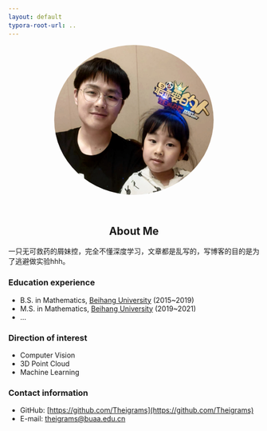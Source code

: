 ```yaml
---
layout: default
typora-root-url: ..
---
```



<center>
<div style="width:320px; height:300px; border-radius:50%; overflow:hidden;">
<img src="assets/images/We.jpeg" width="320" height="300" />
</div>
</center>
<p>&nbsp;</p>


<center>
<h2 id='about-me'>About Me</h2>
</center>

一只无可救药的屑妹控，完全不懂深度学习，文章都是乱写的，写博客的目的是为了逃避做实验hhh。

### Education experience

- B.S. in Mathematics, [Beihang University](https://www.buaa.edu.cn/) (2015~2019)
- M.S. in Mathematics, [Beihang University](https://www.buaa.edu.cn/) (2019~2021)
- ...

### Direction of interest

- Computer Vision
- 3D Point Cloud
- Machine Learning

### Contact information

- GitHub: [https://github.com/Theigrams](https://github.com/Theigrams)
- E-mail: theigrams@buaa.edu.cn

